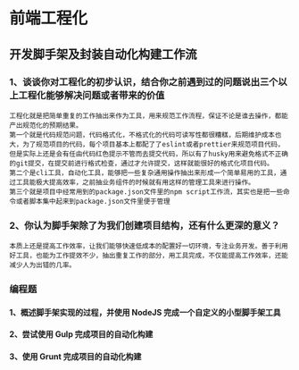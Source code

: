 # 前端工程化

## 开发脚手架及封装自动化构建工作流

### 1、谈谈你对工程化的初步认识，结合你之前遇到过的问题说出三个以上工程化能够解决问题或者带来的价值

```
工程化就是把简单重复的工作抽出来作为工具，用来规范工作流程，保证不论是谁去操作，都能产出规范化的预期结果。
第一个就是代码规范问题，代码格式化，不格式化的代码可读写性都很糟糕，后期维护成本也大，为了规范项目的代码，每个项目基本上都配了了eslint或者prettier来规范项目代码，但是实际上还是会有任由代码红色提示不管而去提交代码，所以有了husky用来避免格式不正确的git提交，在提交前进行格式检查，通过才允许提交，这样就能很好的格式化项目代码。
第二个是cli工具，自动化工具，能够把一些复杂通用操作抽出来形成一个简单易用的工具，通过工具能极大提高效率，之前抽业务组件的时候就有用这样的管理工具来进行操作。
第三个就是项目中经常用到的package.json文件里的npm script工作流，其实也是把一些命令或者脚本集中起来到package.json文件里便于管理
```

### 2、你认为脚手架除了为我们创建项目结构，还有什么更深的意义？

```
本质上还是提高工作效率，让我们能够快速低成本的配置好一切环境，专注业务开发。善于利用好工具，也能为工作提效不少，抽出重复工作的部分，用工具完成，不仅能提高工作效率，还能减少人为出错的几率。
```

### 编程题

#### 1、概述脚手架实现的过程，并使用 NodeJS 完成一个自定义的小型脚手架工具

#### 2、尝试使用 Gulp 完成项目的自动化构建

#### 3、使用 Grunt 完成项目的自动化构建

